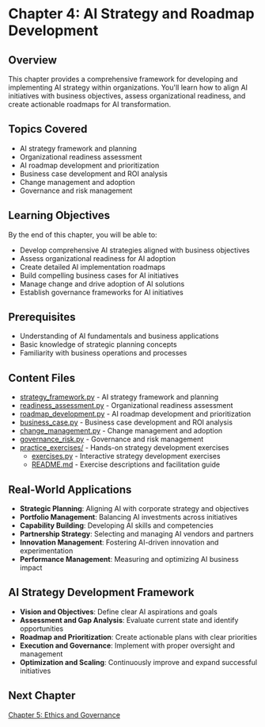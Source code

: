 # Chapter 4: AI Strategy and Roadmap Development

## Overview
This chapter provides a comprehensive framework for developing and implementing AI strategy within organizations. You'll learn how to align AI initiatives with business objectives, assess organizational readiness, and create actionable roadmaps for AI transformation.

## Topics Covered
- AI strategy framework and planning
- Organizational readiness assessment
- AI roadmap development and prioritization
- Business case development and ROI analysis
- Change management and adoption
- Governance and risk management

## Learning Objectives
By the end of this chapter, you will be able to:
- Develop comprehensive AI strategies aligned with business objectives
- Assess organizational readiness for AI adoption
- Create detailed AI implementation roadmaps
- Build compelling business cases for AI initiatives
- Manage change and drive adoption of AI solutions
- Establish governance frameworks for AI initiatives

## Prerequisites
- Understanding of AI fundamentals and business applications
- Basic knowledge of strategic planning concepts
- Familiarity with business operations and processes

## Content Files
- [strategy_framework.py](strategy_framework.py) - AI strategy framework and planning
- [readiness_assessment.py](readiness_assessment.py) - Organizational readiness assessment
- [roadmap_development.py](roadmap_development.py) - AI roadmap development and prioritization
- [business_case.py](business_case.py) - Business case development and ROI analysis
- [change_management.py](change_management.py) - Change management and adoption
- [governance_risk.py](governance_risk.py) - Governance and risk management
- [practice_exercises/](practice_exercises/) - Hands-on strategy development exercises
  - [exercises.py](practice_exercises/exercises.py) - Interactive strategy development exercises
  - [README.md](practice_exercises/README.md) - Exercise descriptions and facilitation guide

## Real-World Applications
- **Strategic Planning**: Aligning AI with corporate strategy and objectives
- **Portfolio Management**: Balancing AI investments across initiatives
- **Capability Building**: Developing AI skills and competencies
- **Partnership Strategy**: Selecting and managing AI vendors and partners
- **Innovation Management**: Fostering AI-driven innovation and experimentation
- **Performance Management**: Measuring and optimizing AI business impact

## AI Strategy Development Framework
- **Vision and Objectives**: Define clear AI aspirations and goals
- **Assessment and Gap Analysis**: Evaluate current state and identify opportunities
- **Roadmap and Prioritization**: Create actionable plans with clear priorities
- **Execution and Governance**: Implement with proper oversight and management
- **Optimization and Scaling**: Continuously improve and expand successful initiatives

## Next Chapter
[Chapter 5: Ethics and Governance](../05_ethics_governance/)